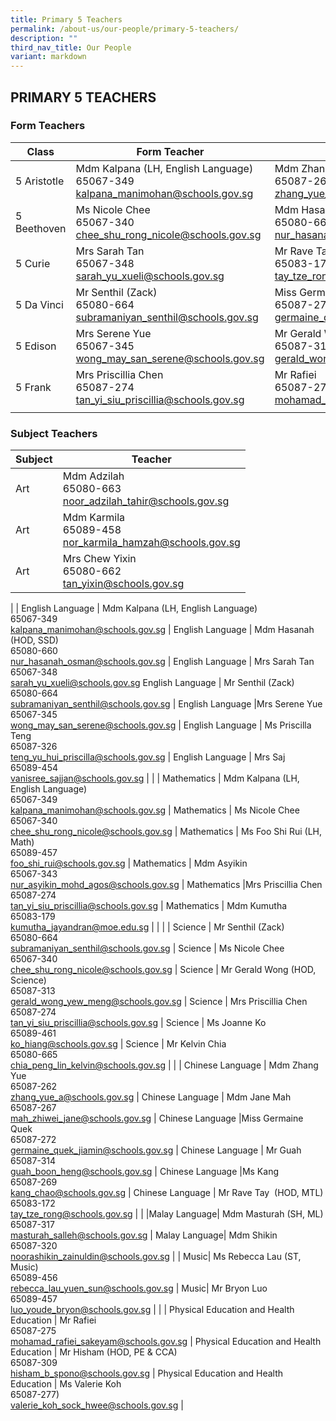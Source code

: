 ```yaml
---
title: Primary 5 Teachers
permalink: /about-us/our-people/primary-5-teachers/
description: ""
third_nav_title: Our People
variant: markdown
---
```

## PRIMARY 5 TEACHERS

### Form Teachers

| Class | Form Teacher | Form Teacher |
|---|---|---|
| 5 Aristotle | Mdm Kalpana (LH, English Language)<br>65067-349<br>[kalpana\_manimohan@schools.gov.sg](mailto:kalpana\_manimohan@schools.gov.sg) | Mdm Zhang Yue<br>65087-262<br>[zhang\_yue\_a@schools.gov.sg](mailto:zhang\_yue\_a@schools.gov.sg) |
| 5 Beethoven | Ms Nicole Chee<br>65067-340<br>[chee\_shu\_rong\_nicole@schools.gov.sg](mailto:chee\_shu\_rong\_nicole@schools.gov.sg) | Mdm Hasanah (HOD, SSD)<br>65080-660<br>[nur\_hasanah\_osman@schools.gov.sg](mailto:nur\_hasanah\_osman@schools.gov.sg) |
| 5 Curie | Mrs Sarah Tan<br>65067-348<br>[sarah\_yu\_xueli@schools.gov.sg](mailto:sarah\_yu\_xueli@schools.gov.sg) | Mr Rave Tay (HOD, MTL)<br>65083-172<br>[tay\_tze\_rong@schools.gov.sg](mailto:tay\_tze\_rong@schools.gov.sg) |
| 5 Da Vinci | Mr Senthil (Zack)<br>65080-664<br>[subramaniyan\_senthil@schools.gov.sg](mailto:subramaniyan\_senthil@schools.gov.sg) | Miss Germaine Quek<br>65087-272<br>[germaine\_quek\_jiamin@schools.gov.sg](mailto:germaine\_quek\_jiamin@schools.gov.sg) |
| 5 Edison | Mrs Serene Yue<br>65067-345<br>[wong\_may\_san\_serene@schools.gov.sg](mailto:wong\_may\_san\_serene@schools.gov.sg) | Mr Gerald Wong (HOD, Science)<br>65087-313<br>[gerald\_wong\_yew\_meng@schools.gov.sg](mailto:gerald\_wong\_yew\_meng@schools.gov.sg) |
| 5 Frank | Mrs Priscillia Chen<br>65087-274<br>[tan\_yi\_siu\_priscillia@schools.gov.sg](mailto:tan\_yi\_siu\_priscillia@schools.gov.sg) | Mr Rafiei<br>65087-275<br>[mohamad\_rafiei\_sakeyam@schools.gov.sg](mailto:mohamad\_rafiei\_sakeyam@schools.gov.sg) |
| | | |

### Subject Teachers

| Subject | Teacher |
|---|---|
| Art | Mdm Adzilah<br>65080-663<br>[noor\_adzilah\_tahir@schools.gov.sg](mailto:noor\_adzilah\_tahir@schools.gov.sg) |
Art | Mdm Karmila<br>65089-458<br>[nor\_karmila\_hamzah@schools.gov.sg](mailto:nor\_karmila\_hamzah@schools.gov.sg)
Art | Mrs Chew Yixin<br>65080-662<br>[tan\_yixin@schools.gov.sg](mailto:tan\_yixin@schools.gov.sg)
|
| English Language | Mdm Kalpana (LH, English Language)<br>65067-349<br>[kalpana\_manimohan@schools.gov.sg](mailto:kalpana\_manimohan@schools.gov.sg) |
 English Language | Mdm Hasanah (HOD, SSD)<br>65080-660<br>[nur\_hasanah\_osman@schools.gov.sg](mailto:nur\_hasanah\_osman@schools.gov.sg) |
 English Language | Mrs Sarah Tan<br>65067-348<br>[sarah\_yu\_xueli@schools.gov.sg](mailto:sarah\_yu\_xueli@schools.gov.sg)
 English Language | Mr Senthil (Zack)<br>65080-664<br>[subramaniyan\_senthil@schools.gov.sg](mailto:subramaniyan\_senthil@schools.gov.sg) |
 English Language |Mrs Serene Yue<br>65067-345<br>[wong\_may\_san\_serene@schools.gov.sg](mailto:wong\_may\_san\_serene@schools.gov.sg) |
 English Language | Ms Priscilla Teng<br>65087-326<br>[teng\_yu\_hui\_priscilla@schools.gov.sg](mailto:teng\_yu\_hui\_priscilla@schools.gov.sg) | 
 English Language | Mrs Saj<br>65089-454<br>[vanisree\_sajjan@schools.gov.sg](mailto:vanisree\_sajjan@schools.gov.sg) | 
|
| Mathematics  | Mdm Kalpana (LH, English Language)<br>65067-349<br>[kalpana\_manimohan@schools.gov.sg](mailto:kalpana\_manimohan@schools.gov.sg) |
 Mathematics  | Ms Nicole Chee<br>65067-340<br>[chee\_shu\_rong\_nicole@schools.gov.sg](mailto:chee\_shu\_rong\_nicole@schools.gov.sg) |
  Mathematics  | Ms Foo Shi Rui (LH, Math)<br>65089-457<br>[foo\_shi\_rui@schools.gov.sg](mailto:foo\_shi\_rui@schools.gov.sg) |
 Mathematics  | Mdm Asyikin<br>65067-343<br>[nur\_asyikin\_mohd\_agos@schools.gov.sg](mailto:nur\_asyikin\_mohd\_agos@schools.gov.sg) |
 Mathematics  |Mrs Priscillia Chen<br>65087-274<br>[tan\_yi\_siu\_priscillia@schools.gov.sg](mailto:tan\_yi\_siu\_priscillia@schools.gov.sg) |
 Mathematics  | Mdm Kumutha<br>65083-179<br>[kumutha\_jayandran@moe.edu.sg](mailto:kumutha\_jayandran@moe.edu.sg) | |
|
| Science | Mr Senthil (Zack)<br>65080-664<br>[subramaniyan\_senthil@schools.gov.sg](mailto:subramaniyan\_senthil@schools.gov.sg) |
Science | Ms Nicole Chee<br>65067-340<br>[chee\_shu\_rong\_nicole@schools.gov.sg](mailto:chee\_shu\_rong\_nicole@schools.gov.sg) |
Science | Mr Gerald Wong (HOD, Science)<br>65087-313<br>[gerald\_wong\_yew\_meng@schools.gov.sg](mailto:gerald\_wong\_yew\_meng@schools.gov.sg) |
Science | Mrs Priscillia Chen<br>65087-274<br>[tan\_yi\_siu\_priscillia@schools.gov.sg](mailto:tan\_yi\_siu\_priscillia@schools.gov.sg) |
Science | Ms Joanne Ko<br>65089-461<br>[ko\_hiang@schools.gov.sg](mailto:ko\_hiang@schools.gov.sg) |
Science | Mr Kelvin Chia<br>65080-665<br>[chia\_peng\_lin\_kelvin@schools.gov.sg](mailto:chia\_peng\_lin\_kelvin@schools.gov.sg)  |
|
| Chinese Language | Mdm Zhang Yue<br>65087-262<br>[zhang\_yue\_a@schools.gov.sg](mailto:zhang\_yue\_a@schools.gov.sg) |
Chinese Language | Mdm Jane Mah<br>65087-267<br>[mah\_zhiwei\_jane@schools.gov.sg](mailto:mah\_zhiwei\_jane@schools.gov.sg) |
Chinese Language |Miss Germaine Quek<br>65087-272<br>[germaine\_quek\_jiamin@schools.gov.sg](mailto:germaine\_quek\_jiamin@schools.gov.sg) |
Chinese Language | Mr Guah <br>65087-314<br>[guah\_boon\_heng@schools.gov.sg](mailto:guah\_boon\_heng@schools.gov.sg) |
Chinese Language |Ms Kang<br>65087-269<br>[kang\_chao@schools.gov.sg](mailto:kang\_chao@schools.gov.sg) |
Chinese Language | Mr&nbsp;Rave Tay&nbsp;&nbsp;(HOD, MTL)<br>65083-172<br>[tay\_tze\_rong@schools.gov.sg](mailto:tay\_tze\_rong@schools.gov.sg) |
|
|Malay Language| Mdm Masturah (SH, ML)<br>65087-317<br>[masturah\_salleh@schools.gov.sg](mailto:masturah\_salleh@schools.gov.sg) |
Malay Language| Mdm Shikin<br>65087-320<br>[noorashikin\_zainuldin@schools.gov.sg](mailto:noorashikin\_zainuldin@schools.gov.sg) |
|
Music| Ms Rebecca Lau (ST, Music)<br>65089-456<br>[rebecca\_lau\_yuen\_sun@schools.gov.sg](mailto:rebecca\_lau\_yuen\_sun@schools.gov.sg) |
Music| Mr Bryon Luo<br>65089-457<br>[luo\_youde\_bryon@schools.gov.sg](mailto:luo\_youde\_bryon@schools.gov.sg) |
|
| Physical Education and Health Education | Mr Rafiei<br>65087-275<br>[mohamad\_rafiei\_sakeyam@schools.gov.sg](mailto:mohamad\_rafiei\_sakeyam@schools.gov.sg) |
Physical Education and Health Education | Mr&nbsp;Hisham (HOD, PE &amp; CCA)<br>65087-309<br>[hisham\_b\_spono@schools.gov.sg](mailto:hisham\_b\_spono@schools.gov.sg) |
Physical Education and Health Education | Ms Valerie Koh<br>65087-277)<br>[valerie\_koh\_sock\_hwee@schools.gov.sg](mailto:valerie\_koh\_sock\_hwee@schools.gov.sg) |